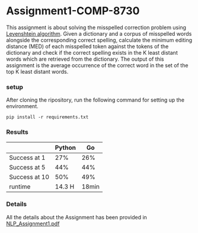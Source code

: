 # Assignment1-COMP-8730
This assignment is about solving the misspelled correction problem using [Levenshtein algorithm](https://en.wikipedia.org/wiki/Levenshtein_distance).
Given a dictionary and a corpus of misspelled words alongside the corresponding correct spelling,
calculate the minimum editing distance (MED) of each misspelled token
against the tokens of the dictionary and check if the correct
spelling exists in the K least distant words which are retrieved from the dictionary. The output of this assignment is the average occurrence of the correct word in the set of the top K least distant words.

### setup
After cloning the ripository, run the following command for setting up the environment.

`pip install -r requirements.txt`

### Results
|                                       | Python   | Go    |
|---------------------------------------|----------|-------|
| Success at 1                          | 27%     | 26\%  |
| Success at 5                          | 44%     | 44\%  |
| Success at 10                         | 50%     | 49\%  |
| runtime                               | 14.3 H   | 18min |

### Details
All the details about the Assignment has been provided in [NLP_Assignment1.pdf](https://github.com/rezaBarzgar/Assignment1-COMP-8730/blob/master/NLP_Assignment1.pdf)
